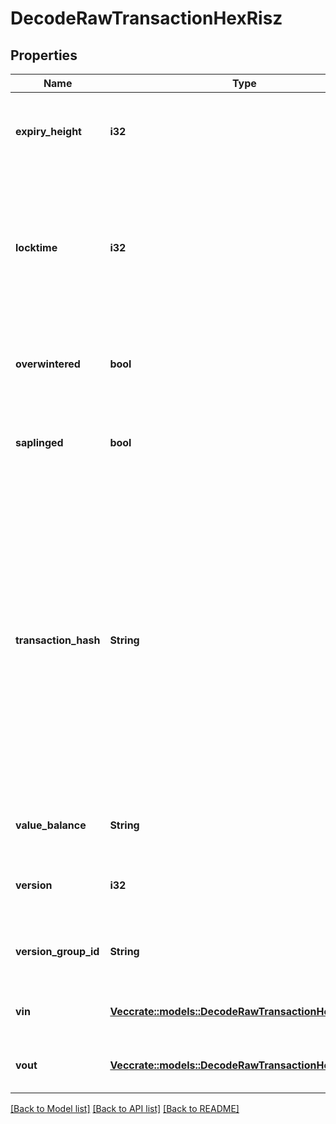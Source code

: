 # DecodeRawTransactionHexRisz

## Properties

Name | Type | Description | Notes
------------ | ------------- | ------------- | -------------
**expiry_height** | **i32** | Represents a block height after which the transaction will expire. | 
**locktime** | **i32** | Represents the locktime on the transaction on the specific blockchain, i.e. the blockheight at which the transaction is valid. | 
**overwintered** | **bool** | \"Overwinter\" is the network upgrade for the Zcash blockchain. | 
**saplinged** | **bool** | Defines if the transaction includes sapling or not. | 
**transaction_hash** | **String** | Represents the same as transactionId for account-based protocols like Ethereum, while it could be different in UTXO-based protocols like Bitcoin. E.g., in UTXO-based protocols hash is different from transactionId for SegWit transactions. | 
**value_balance** | **String** | Defines the transaction value balance. | 
**version** | **i32** | Represents the transaction version number. | 
**version_group_id** | **String** | Represents the transaction version group ID | 
**vin** | [**Vec<crate::models::DecodeRawTransactionHexRiszVin>**](DecodeRawTransactionHexRISZ_vin.md) | Represents the Inputs of the transaction | 
**vout** | [**Vec<crate::models::DecodeRawTransactionHexRiszVout>**](DecodeRawTransactionHexRISZ_vout.md) | Represents the Inputs of the transaction | 

[[Back to Model list]](../README.md#documentation-for-models) [[Back to API list]](../README.md#documentation-for-api-endpoints) [[Back to README]](../README.md)


